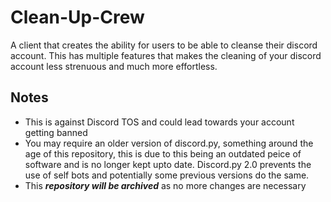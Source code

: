 # Clean-Up-Crew
A client that creates the ability for users to be able to cleanse their discord account. This has multiple features that makes the cleaning of your discord account less strenuous and much more effortless.

## Notes
- This is against Discord TOS and could lead towards your account getting banned
- You may require an older version of discord.py, something around the age of this repository, this is due to this being an outdated peice of software and is no longer kept upto date. Discord.py 2.0 prevents the use of self bots and potentially some previous versions do the same.
- This ***repository will be archived*** as no more changes are necessary
